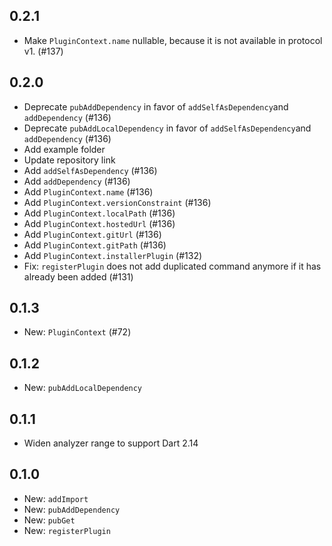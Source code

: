## 0.2.1

- Make `PluginContext.name` nullable, because it is not available in protocol v1. (#137)

## 0.2.0

- Deprecate `pubAddDependency` in favor of `addSelfAsDependency`and `addDependency` (#136)
- Deprecate `pubAddLocalDependency` in favor of `addSelfAsDependency`and `addDependency` (#136)
- Add example folder
- Update repository link
- Add `addSelfAsDependency` (#136)
- Add `addDependency` (#136)
- Add `PluginContext.name` (#136)
- Add `PluginContext.versionConstraint` (#136)
- Add `PluginContext.localPath` (#136)
- Add `PluginContext.hostedUrl` (#136)
- Add `PluginContext.gitUrl` (#136)
- Add `PluginContext.gitPath` (#136)
- Add `PluginContext.installerPlugin` (#132)
- Fix: `registerPlugin` does not add duplicated command anymore if it has already been added (#131)

## 0.1.3

- New: `PluginContext` (#72)

## 0.1.2

- New: `pubAddLocalDependency`

## 0.1.1
- Widen analyzer range to support Dart 2.14

## 0.1.0

- New: `addImport`
- New: `pubAddDependency`
- New: `pubGet`
- New: `registerPlugin`
